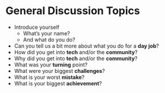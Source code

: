 # General Discussion Topics

* Introduce yourself
    * What’s your name?
    * And what do you do?
* Can you tell us a bit more about what you do for a **day job**?
* How did you get into **tech** and/or the **community**?
* Why did you get into **tech** and/or the **community**?
* What was your **turning** point?
* What were your biggest **challenges**?
* What is your worst **mistake**?
* What is your biggest **achievement**?
